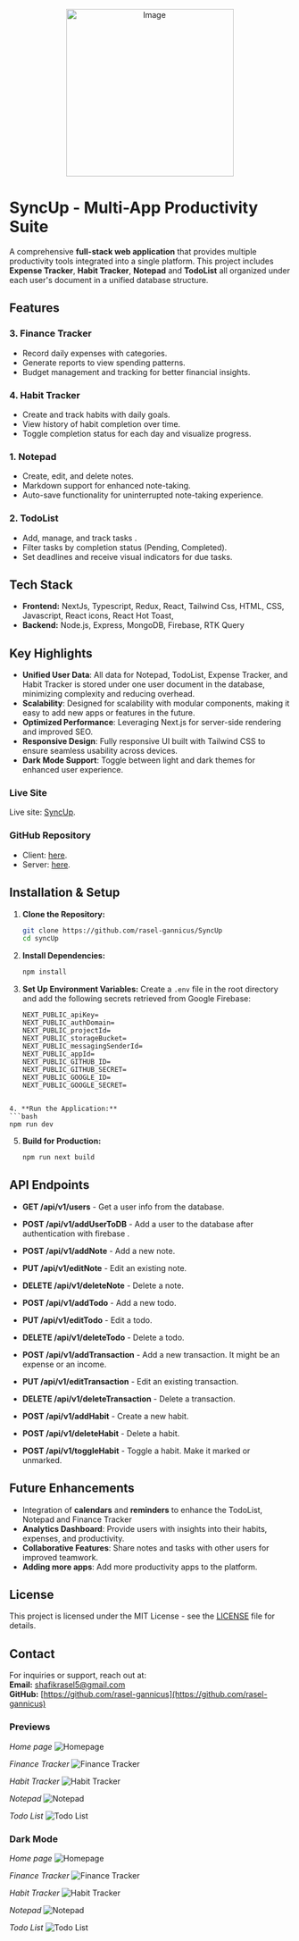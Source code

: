 

<p align="center">
  <img src="https://github.com/rasel-gannicus/SyncUp/blob/main/src/assets/img/syncup%20logo.png?raw=truehttps://github.com/rasel-gannicus/SyncUp/blob/main/src/assets/Hosting%20for%20github%20readme/DarkMode/todolist%20darkmode.png?raw=true" alt="Image" width="300" />
</p>

# SyncUp - Multi-App Productivity Suite

A comprehensive **full-stack web application** that provides multiple productivity tools integrated into a single platform. This project includes **Expense Tracker**, **Habit Tracker**, **Notepad** and **TodoList** all organized under each user's document in a unified database structure.

## Features

### 3. **Finance Tracker**

- Record daily expenses with categories.
- Generate reports to view spending patterns.
- Budget management and tracking for better financial insights.

### 4. **Habit Tracker**

- Create and track habits with daily goals.
- View history of habit completion over time.
- Toggle completion status for each day and visualize progress.

### 1. **Notepad**

- Create, edit, and delete notes.
- Markdown support for enhanced note-taking.
- Auto-save functionality for uninterrupted note-taking experience.

### 2. **TodoList**

- Add, manage, and track tasks .
- Filter tasks by completion status (Pending, Completed).
- Set deadlines and receive visual indicators for due tasks.

## Tech Stack

- **Frontend:** NextJs, Typescript, Redux, React, Tailwind Css, HTML, CSS, Javascript,  React icons, React Hot Toast, 
- **Backend:** Node.js, Express, MongoDB, Firebase, RTK Query
<!-- - **Authentication:** JWT Token , Firebase Auth -->
<!-- - **State Management:** RTK Query, Redux -->

## Key Highlights

- **Unified User Data**: All data for Notepad, TodoList, Expense Tracker, and Habit Tracker is stored under one user document in the database, minimizing complexity and reducing overhead.
- **Scalability**: Designed for scalability with modular components, making it easy to add new apps or features in the future.
- **Optimized Performance**: Leveraging Next.js for server-side rendering and improved SEO.
- **Responsive Design**: Fully responsive UI built with Tailwind CSS to ensure seamless usability across devices.
- **Dark Mode Support**: Toggle between light and dark themes for enhanced user experience.

### Live Site

Live site: [SyncUp](https://syncup-rasel.vercel.app/).

### GitHub Repository

- Client: [here](https://github.com/rasel-gannicus/SyncUp).
- Server: [here](https://github.com/rasel-gannicus/Server-for-SyncUp).

## Installation & Setup

1. **Clone the Repository:**

   ```bash
   git clone https://github.com/rasel-gannicus/SyncUp
   cd syncUp
   ```

2. **Install Dependencies:**

   ```bash
   npm install
   ```

3. **Set Up Environment Variables:**
   Create a `.env` file in the root directory and add the following secrets retrieved from Google Firebase:
   ```env
   NEXT_PUBLIC_apiKey=
   NEXT_PUBLIC_authDomain=
   NEXT_PUBLIC_projectId=
   NEXT_PUBLIC_storageBucket=
   NEXT_PUBLIC_messagingSenderId=
   NEXT_PUBLIC_appId=
   NEXT_PUBLIC_GITHUB_ID=
   NEXT_PUBLIC_GITHUB_SECRET=
   NEXT_PUBLIC_GOOGLE_ID=
   NEXT_PUBLIC_GOOGLE_SECRET=
   ```

````

4. **Run the Application:**
```bash
npm run dev
````

5. **Build for Production:**
   ```bash
   npm run next build
   ```

## API Endpoints

- **GET /api/v1/users** - Get a user info from the database.
- **POST /api/v1/addUserToDB** - Add a user to the database after authentication with firebase .

- **POST /api/v1/addNote** - Add a new note.
- **PUT /api/v1/editNote** - Edit an existing note.
- **DELETE /api/v1/deleteNote** - Delete a note.

- **POST /api/v1/addTodo** - Add a new todo.
- **PUT /api/v1/editTodo** - Edit a todo.
- **DELETE /api/v1/deleteTodo** - Delete a todo.

- **POST /api/v1/addTransaction** - Add a new transaction. It might be an expense or an income.
- **PUT /api/v1/editTransaction** - Edit an existing transaction.
- **DELETE /api/v1/deleteTransaction** - Delete a transaction.

- **POST /api/v1/addHabit** - Create a new habit.
- **POST /api/v1/deleteHabit** - Delete a habit.
- **POST /api/v1/toggleHabit** - Toggle a habit. Make it marked or unmarked.

## Future Enhancements

- Integration of **calendars** and **reminders** to enhance the TodoList, Notepad and Finance Tracker
- **Analytics Dashboard**: Provide users with insights into their habits, expenses, and productivity.
- **Collaborative Features**: Share notes and tasks with other users for improved teamwork.
- **Adding more apps**: Add more productivity apps to the platform. 

## License

This project is licensed under the MIT License - see the [LICENSE](LICENSE) file for details.

## Contact

For inquiries or support, reach out at:  
**Email:** [shafikrasel5@gmail.com](mailto:shafikrasel5@gmail.com)  
**GitHub:** [https://github.com/rasel-gannicus](https://github.com/rasel-gannicus)

### Previews 


*Home page*
![Homepage](https://github.com/rasel-gannicus/SyncUp/blob/main/src/assets/Hosting%20for%20github%20readme/homepage.png?raw=true)

*Finance Tracker*
![Finance Tracker](https://github.com/rasel-gannicus/SyncUp/blob/main/src/assets/Hosting%20for%20github%20readme/syncup%20-%20finance%20tracker.png?raw=true)

*Habit Tracker*
![Habit Tracker](https://github.com/rasel-gannicus/SyncUp/blob/main/src/assets/Hosting%20for%20github%20readme/habit%20tracker.png?raw=true)

*Notepad*
![Notepad](https://github.com/rasel-gannicus/SyncUp/blob/main/src/assets/Hosting%20for%20github%20readme/notepad.png?raw=true)

*Todo List*
![Todo List](https://github.com/rasel-gannicus/SyncUp/blob/main/src/assets/Hosting%20for%20github%20readme/todolist.png?raw=true)

### Dark Mode  

*Home page*
![Homepage](https://github.com/rasel-gannicus/SyncUp/blob/main/src/assets/Hosting%20for%20github%20readme/DarkMode/homepage%20dark.png?raw=true)

*Finance Tracker*
![Finance Tracker](https://github.com/rasel-gannicus/SyncUp/blob/main/src/assets/Hosting%20for%20github%20readme/DarkMode/finance%20tracker%20dark%20mode.png?raw=true)

*Habit Tracker*
![Habit Tracker](https://github.com/rasel-gannicus/SyncUp/blob/main/src/assets/Hosting%20for%20github%20readme/DarkMode/habit%20tracker%20dark%20mode.png?raw=true)

*Notepad*
![Notepad](https://github.com/rasel-gannicus/SyncUp/blob/main/src/assets/Hosting%20for%20github%20readme/DarkMode/notepad%20darkmode.png?raw=true)

*Todo List*
![Todo List](https://github.com/rasel-gannicus/SyncUp/blob/main/src/assets/Hosting%20for%20github%20readme/DarkMode/todolist%20darkmode.png?raw=true)